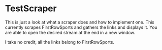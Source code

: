 # TestScraper

This is just a look at what a scraper does and how to implement one. 
This currently scrapes FirstRowSports and gathers the links and displays it.
You are able to open the desired stream at the end in a new window.



I take no credit, all the links belong to FirstRowSports.
